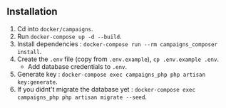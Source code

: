 ## Installation
1. Cd into ``docker/campaigns``. 
2. Run ``docker-compose up -d --build``.
3. Install dependencies : ``docker-compose run --rm campaigns_composer install``.
4. Create the ``.env`` file (copy from ``.env.example``), ``cp .env.example .env``.
    - Add database credentials to ``.env``.
5. Generate key : ``docker-compose exec campaigns_php php artisan key:generate``.
6. If you didnt't migrate the database yet : ``docker-compose exec campaigns_php php artisan migrate --seed``.
